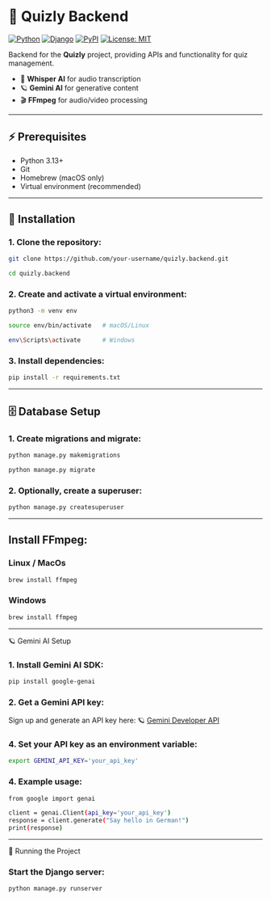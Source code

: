 # 🎯 Quizly Backend

[![Python](https://img.shields.io/badge/Python-3.13-blue?logo=python&logoColor=white)](https://www.python.org/)
[![Django](https://img.shields.io/badge/Django-5-green?logo=django&logoColor=white)](https://www.djangoproject.com/)
[![PyPI](https://img.shields.io/pypi/v/google-genai?label=Google%20GenAI)](https://pypi.org/project/google-genai/)
[![License: MIT](https://img.shields.io/badge/License-MIT-yellow.svg)](LICENSE)

Backend for the **Quizly** project, providing APIs and functionality for quiz management.

- 🤖 **Whisper AI** for audio transcription
- 🪐 **Gemini AI** for generative content
- 🎬 **FFmpeg** for audio/video processing

---

## ⚡ Prerequisites

- Python 3.13+
- Git
- Homebrew (macOS only)
- Virtual environment (recommended)

---

## 🚀 Installation

### 1. Clone the repository:

```bash
git clone https://github.com/your-username/quizly.backend.git
```
```bash
cd quizly.backend
```

### 2. Create and activate a virtual environment:

```bash
python3 -m venv env
```
```bash
source env/bin/activate   # macOS/Linux
```
```bash
env\Scripts\activate      # Windows
```
### 3. Install dependencies:
```bash
pip install -r requirements.txt

```
---

## 🗄 Database Setup

### 1. Create migrations and migrate:
```bash
python manage.py makemigrations
```
```bash
python manage.py migrate
```

### 2. Optionally, create a superuser:

```bash
python manage.py createsuperuser
```
---

## Install FFmpeg:
### Linux / MacOs
```bash
brew install ffmpeg 
```

### Windows
```bash
brew install ffmpeg 
```
---

🪐 Gemini AI Setup

### 1. Install Gemini AI SDK:
   
```bash
pip install google-genai
```
### 2. Get a Gemini API key:
   
Sign up and generate an API key here: 🪐 [Gemini Developer API](https://ai.google.dev/)  


### 4. Set your API key as an environment variable:
   
```bash
export GEMINI_API_KEY='your_api_key'
```

### 4. Example usage:
   
```bash
from google import genai

client = genai.Client(api_key='your_api_key')
response = client.generate("Say hello in German!")
print(response)
```

---
🏃 Running the Project

### Start the Django server:
```bash
python manage.py runserver
```



